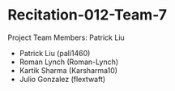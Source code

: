 # Recitation-012-Team-7

Project Team Members: Patrick Liu
- Patrick Liu (pali1460)
- Roman Lynch (Roman-Lynch)
- Kartik Sharma (Karsharma10)
- Julio Gonzalez (flextwaft)